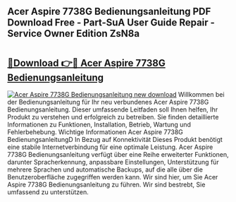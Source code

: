 ## Acer Aspire 7738G Bedienungsanleitung PDF Download Free - Part-SuA User Guide Repair - Service Owner Edition ZsN8a

# <h2><a href="http://df3sm5x.blite.top/?on=Acer+Aspire+7738G+Bedienungsanleitung">🔗Download 👉🔴 Acer Aspire 7738G Bedienungsanleitung</a></h2>

[![Acer Aspire 7738G Bedienungsanleitung new download](https://i.imgur.com/lujVjoI.png)](http://df3sm5x.blite.top/?on=Acer+Aspire+7738G+Bedienungsanleitung)
Willkommen bei der Bedienungsanleitung für Ihr neu verbundenes Acer Aspire 7738G Bedienungsanleitung. Dieser umfassende Leitfaden soll Ihnen helfen, Ihr Produkt zu verstehen und erfolgreich zu betreiben. Sie finden detaillierte Informationen zu Funktionen, Installation, Betrieb, Wartung und Fehlerbehebung. Wichtige Informationen Acer Aspire 7738G BedienungsanleitungD In Bezug auf Konnektivität Dieses Produkt benötigt eine stabile Internetverbindung für eine optimale Leistung. Acer Aspire 7738G Bedienungsanleitung verfügt über eine Reihe erweiterter Funktionen, darunter Spracherkennung, anpassbare Einstellungen, Unterstützung für mehrere Sprachen und automatische Backups, auf die alle über die Benutzeroberfläche zugegriffen werden kann. Wir sind hier, um Sie Acer Aspire 7738G Bedienungsanleitung zu führen. Wir sind bestrebt, Sie umfassend zu unterstützen.
